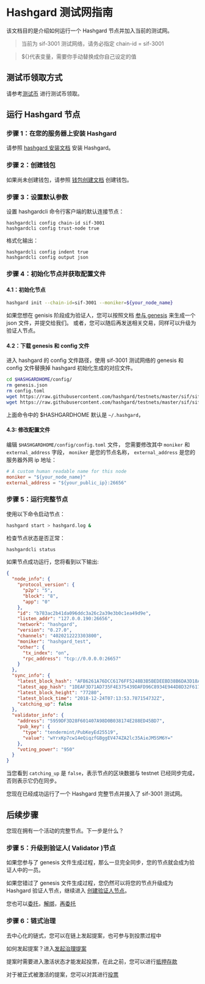 # Hashgard 测试网指南

该文档目的是介绍如何运行一个 Hashgard 节点并加入当前的测试网。

> 当前为 sif-3001 测试网络，请务必指定 chain-id = sif-3001

> \${}代表变量，需要你手动替换成你自己设定的值



## 测试币领取方式

请参考[测试币](../dev/command/hashgard/Faucet.md) 进行测试币领取。



## 运行 Hashgard 节点

### 步骤 1：在您的服务器上安装 Hashgard

请参照 [hashgard 安装文档](../learn/Guide/installation.md) 安装 Hashgard。



### 步骤 2：创建钱包

如果尚未创建钱包，请参照 [钱包创建文档](../dev/command/hashgardcli/keys/add.md) 创建钱包。



### 步骤 3：设置默认参数

设置 hashgardcli 命令行客户端的默认连接节点：

```
hashgardcli config chain-id sif-3001
hashgardcli config trust-node true
```

格式化输出：

```
hashgardcli config indent true
hashgardcli config output json
```



### 步骤 4：初始化节点并获取配置文件

#### 4.1：初始化节点

```bash
hashgard init --chain-id=sif-3001 --moniker=${your_node_name}
```

如果您想在 genisis 阶段成为验证人，您可以按照文档 [参与 genesis](./laern/Guide/genesis.md) 来生成一个 json 文件，并提交给我们。
或者，您可以随后再发送相关交易，同样可以升级为验证人节点。



#### 4.2：下载 genesis 和 config 文件

进入 hashgard 的 config 文件路径，使用 sif-3001 测试网络的 genesis 和 config 文件替换掉 hashgard 初始化生成的对应文件。

```bash
cd $HASHGARDHOME/config/
rm genesis.json
rm config.toml
wget https://raw.githubusercontent.com/hashgard/testnets/master/sif/sif-3001/config/config.toml
wget https://raw.githubusercontent.com/hashgard/testnets/master/sif/sif-3001/config/genesis.json
```

上面命令中的 \$HASHGARDHOME 默认是 `~/.hashgard`，



#### 4.3: 修改配置文件

编辑 `$HASHGARDHOME/config/config.toml` 文件，
您需要修改其中 `moniker` 和 `external_address` 字段，
`moniker` 是您的节点名称， `external_address` 是您的服务器外网 ip 地址：

```toml
# A custom human readable name for this node
moniker = "${your_node_name}"
external_address = "${your_public_ip}:26656"
```



### 步骤 5：运行完整节点

使用以下命令启动节点：

```bash
hashgard start > hashgard.log &
```

检查节点状态是否正常：

```bash
hashgardcli status
```

如果节点成功运行，您将看到以下输出:

```json
{
  "node_info": {
    "protocol_version": {
      "p2p": "5",
      "block": "8",
      "app": "0"
    },
    "id": "b783ac2b41da096ddc3a26c2a39e3b0c1ea49d9e",
    "listen_addr": "127.0.0.190:26656",
    "network": "hashgard",
    "version": "0.27.0",
    "channels": "4020212223303800",
    "moniker": "hashgard_test",
    "other": {
      "tx_index": "on",
      "rpc_address": "tcp://0.0.0.0:26657"
    }
  },
  "sync_info": {
    "latest_block_hash": "AFB6261A76DCC6176FF5248B3B5BEDEEBD38B6DA3D18AD21ADD4054AEDEED016",
    "latest_app_hash": "1DEAF3D71AD735F4E375439DAFD96C8934E944D8D32F6179F55C5470E219D132",
    "latest_block_height": "77280",
    "latest_block_time": "2018-12-24T07:13:53.787154732Z",
    "catching_up": false
  },
  "validator_info": {
    "address": "5959DF3D28F601407A98D0B038174E288ED45BD7",
    "pub_key": {
      "type": "tendermint/PubKeyEd25519",
      "value": "wYrxKp7cw14eQiqzfGBggEV474ZA2lc35AieJM5SM6Y="
    },
    "voting_power": "950"
  }
}
```

当您看到 `catching_up` 是 `false`，表示节点的区块数据与 testnet 已经同步完成，否则表示它仍在同步。

您现在已经成功运行了一个 Hashgard 完整节点并接入了 sif-3001 测试网。



## 后续步骤

您现在拥有一个活动的完整节点。下一步是什么？

### 步骤 5：升级到验证人( Validator )节点

如果您参与了 genesis 文件生成过程，那么一旦完全同步，您的节点就会成为验证人中的一员。

如果您错过了 genesis 文件生成过程，您仍然可以将您的节点升级成为 Hashgard 验证人节点，继续进入 [创建验证人节点](../learn/Guide/GreatValidator.md)。

您也可以[委托](../learn/Guide/Delegate.md)，[解绑](../learn/Guide/unbond.md)，[再委托](../learn/Guide/Redelegate.md)



### 步骤 6：链式治理

去中心化的链式，您可以在链上发起提案，也可参与到投票过程中

如何发起提案？进入[发起治理提案](../learn/Guide/SubmitProposal.md)

提案时需要进入激活状态才能发起投票，在此之前，您可以进行[抵押存款](../learn/Guide/Deposit..md)

对于被正式被激活的提案，您可以对其进行[投票](../learn/Guide/Vote.md)

